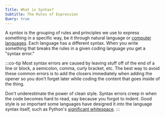 ```yaml
---
Title: What is Syntax?
Subtitle: The Rules of Expression
Query: true
---
```


A *syntax* is the grouping of rules and principles we use to express something in a specific way, be it through natural language or [computer languages](/lang/). Each language has a different syntax. When you write something that breaks the rules in a given coding language you get a "syntax error."

:::co-tip
Most syntax errors are caused by leaving stuff off of the end of a line or block, a semicolon, comma, curly bracket, etc. The best way to avoid these common errors is to add the closers immediately when adding the opener so you don't forget later while coding the content that goes inside of the thing.

Don't underestimate the power of clean style. Syntax errors creep in when the code becomes hard to read, say because you forgot to indent. Good style is *so* important some languages have designed it *into* the language syntax itself, such as Python's [significant whitespace](/what/whitespace/).
:::
